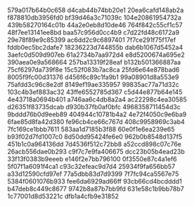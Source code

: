 579a017b64b0c658
d4cab44b74bb20e1
20ea6cafd148ab2a
f878810db3956fd0
bf39d46a3c71039c
104e20861954732a
439b58270164c01b
44a2e0eb8d10de46
764f842c55cf1c57
48f7ee13141ee8bd
baa57c956d0cc4b9
c7d22fd48c6172a9
29e78f89e9c85399
ac6dd2c9c6897401
7f7ce291f75f17ef
fddb0ec5bc2dafe7
18236223d744855b
dab6b1067d5452a4
3aefc0d509d907eb
61a2734b7aa972d4
e8d5200674a695e2
390aea0e9a568664
257ba13319f28eaf
b132b501366887aa
75cf6297da739f8e
15c52f083b7ac8ca
25fd6e64e878bad6
8005f9fc00d31376
d456f6c89c1fa9b1
99a08901d8a553e9
75afdd3c96c8e2df
8149ef19ae335957
99835ac77a71d32c
103c4b3ef883ac32
43ffe6552785d367
c5d44e877b64e145
4e43718a0694b401
a746aa6c4db8a2a4
ac22298c4ea30585
d26351f83735dcab
d930b37fb0af0bfc
4968358711454d3c
9bddd76b0d9eeb89
404944c10781b4a2
4e72f4050c9e6ba9
6fae85d8fa42d380
fe96cb4ce66c767d
408c9958969c3ab4
7fc169ce1bbb7611
583aa1d7185b3f88
60e0f1e6ea239e65
b93f02d7fd1007c0
8d50dd95424fe6e0
962b0b8548d137f5
451b1c0a964136dd
7d4536f512c72bb8
a52ccd898c07c76e
26acb556dae0b293
c9f7c7e9fa406675
dcc23b05b4ead23b
33f13f0383b9eeeb
e146f2e7bb796100
0f3550e87c4a1ef6
5f07f1a6091f4ca1
c93c32efeac9d7d4
25934f9fa656bb57
a33d12590cfd97ef
77a5dbb83d7d9399
7f7fc94ca5567e75
5384f0601076b933
fee6da6929ad66ff
93cb66cd4bcdddd1
b47deb8c449c8677
9742b8a87b7bb9fd
631e58c1b9bb78b7
1c77001d8d53221c
dfb1a4cfb9e31852
